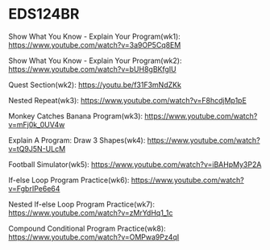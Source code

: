 # EDS124BR

Show What You Know - Explain Your Program(wk1):
https://www.youtube.com/watch?v=3a9OP5Cq8EM

Show What You Know - Explain Your Program(wk2):
https://www.youtube.com/watch?v=bUH8gBKfgIU

Quest Section(wk2):
https://youtu.be/f31F3mNdZKk

Nested Repeat(wk3):
https://www.youtube.com/watch?v=F8hcdjMp1pE

Monkey Catches Banana Program(wk3):
https://www.youtube.com/watch?v=mFj0k_0UV4w

Explain A Program: Draw 3 Shapes(wk4):
https://www.youtube.com/watch?v=tQ9J5N-ULcM

Football Simulator(wk5):
https://www.youtube.com/watch?v=iBAHpMy3P2A

If-else Loop Program Practice(wk6):
https://www.youtube.com/watch?v=FgbrIPe6e64

Nested If-else Loop Program Practice(wk7):
https://www.youtube.com/watch?v=zMrYdHq1_1c

Compound Conditional Program Practice(wk8):
https://www.youtube.com/watch?v=OMPwa9Pz4qI


